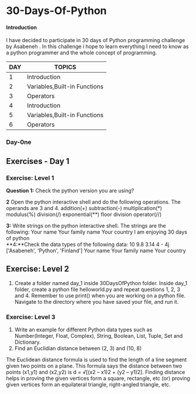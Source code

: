  # 30-Days-Of-Python


#### Introduction
 I have decided to participate in  30 days of Python programming challenge by Asabeneh . In this challenge i hope  to learn everything I need to know as a python programmer and the whole concept of programming.

| DAY | TOPICS |
|--------|----------|
| 1      | Introduction |
| 2      | Variables,Built-in Functions |
| 3      |Operators |
| 4      | Introduction |
| 5      | Variables,Built-in Functions |
| 6      |Operators |

###  Day-0ne

## Exercises - Day 1
###         Exercise: Level 1

 
 **Question 1:** Check the python version you are using?<br>

**2** Open the python interactive shell and do the following operations. 
The operands are 3 and 4.
addition(+)
subtraction(-)
multiplication(*)
modulus(%)
division(/)
exponential(**)
floor division operator(//)<br>

 **3:** Write strings on the python interactive shell. The strings are the following:
Your name
Your family name
Your country
I am enjoying 30 days of python<br>
  **4:**Check the data types of the following data:
10
9.8
3.14
4 - 4j
['Asabeneh', 'Python', 'Finland']
Your name
Your family name
Your country<br> 

 ##     Exercise: Level 2
1. Create a folder named day_1 inside 30DaysOfPython folder. Inside day_1 folder, create a python file helloworld.py and repeat questions 1, 2, 3 and 4. Remember to use print() when you are working on a python file. Navigate to the directory where you have saved your file, and run it.


###   Exercise: Level 3
1. Write an example for different Python data types such as Number(Integer, Float, Complex), String, Boolean, List, Tuple, Set and Dictionary.
2. Find an Euclidian distance between (2, 3) and (10, 8)




The Euclidean distance formula is used to find the length of a line segment 
given two points on a plane. 
This formula says the distance between two points
 (x1,y1) and (x2,y2) is d = √[(x2 – x1)2 + (y2 – y1)2].
 Finding distance helps in proving the given vertices form a square, rectangle, etc (or) proving given vertices form an equilateral triangle, right-angled triangle, etc.


 


